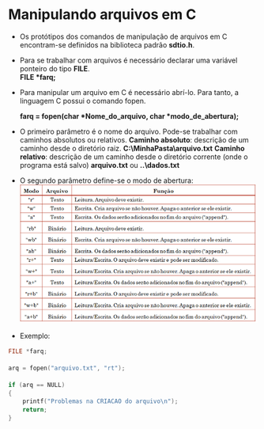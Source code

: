 # Manipulando arquivos em C

+ Os protótipos dos comandos de manipulação de arquivos em C encontram-se definidos na biblioteca padrão <b>sdtio.h</b>.
+ Para se trabalhar com arquivos é necessário declarar uma variável ponteiro do tipo <b>FILE</b>. </br>
    <b>FILE *farq;</b>
+ Para manipular um arquivo em C é necessário abrí-lo. Para tanto, a linguagem C possui o comando fopen. 

     <b>farq = fopen(char *Nome_do_arquivo, char *modo_de_abertura);</b> </br>

+ O primeiro parâmetro é o nome do arquivo. Pode-se trabalhar com caminhos absolutos ou relativos.
            <b>Caminho absoluto</b>: descrição de um caminho desde o diretório raiz.
              <b>C:\\MinhaPasta\\arquivo.txt</b>
            <b>Caminho relativo</b>: descrição de um caminho desde o diretório corrente (onde o programa está salvo)
                <b>arquivo.txt</b> ou <b>..\\dados.txt</b>

+ O segundo parâmetro define-se o modo de abertura:
             ![programa](/markdowns/abertura.png) 
+ Exemplo:            
``` C
FILE *farq;

arq = fopen("arquivo.txt", "rt");

if (arq == NULL)
{
    printf("Problemas na CRIACAO do arquivo\n");
    return;
} 
```

